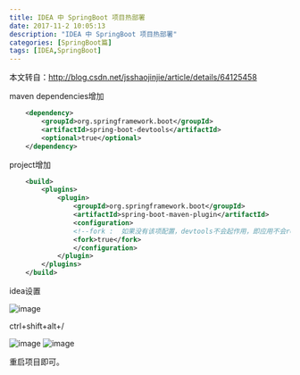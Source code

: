 ```yaml
---
title: IDEA 中 SpringBoot 项目热部署
date: 2017-11-2 10:05:13
description: "IDEA 中 SpringBoot 项目热部署"
categories: [SpringBoot篇]
tags: [IDEA,SpringBoot]
---
```


<!-- more -->

本文转自：http://blog.csdn.net/jsshaojinjie/article/details/64125458

maven dependencies增加

``` xml
    <dependency>  
        <groupId>org.springframework.boot</groupId>  
        <artifactId>spring-boot-devtools</artifactId>  
        <optional>true</optional>  
    </dependency> 
```

project增加

``` xml
    <build>  
        <plugins>  
            <plugin>  
                <groupId>org.springframework.boot</groupId>  
                <artifactId>spring-boot-maven-plugin</artifactId>  
                <configuration>  
                <!--fork :  如果没有该项配置，devtools不会起作用，即应用不会restart -->  
                <fork>true</fork>  
                </configuration>  
            </plugin>  
        </plugins>  
    </build>  
```

idea设置

![image](http://img.blog.csdn.net/20170320144352296?watermark/2/text/aHR0cDovL2Jsb2cuY3Nkbi5uZXQvanNzaGFvamluamll/font/5a6L5L2T/fontsize/400/fill/I0JBQkFCMA==/dissolve/70/gravity/Center)

ctrl+shift+alt+/

![image](http://img.blog.csdn.net/20170320144426734?watermark/2/text/aHR0cDovL2Jsb2cuY3Nkbi5uZXQvanNzaGFvamluamll/font/5a6L5L2T/fontsize/400/fill/I0JBQkFCMA==/dissolve/70/gravity/Center)
![image](http://img.blog.csdn.net/20170320144446687?watermark/2/text/aHR0cDovL2Jsb2cuY3Nkbi5uZXQvanNzaGFvamluamll/font/5a6L5L2T/fontsize/400/fill/I0JBQkFCMA==/dissolve/70/gravity/Center)

重启项目即可。